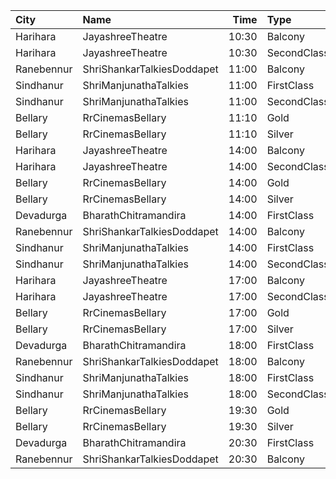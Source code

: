 | City       | Name                       |  Time | Type        | Price | Capacity | Booked |
| :--------- | :------------------------- | ----: | :---------- | ----: | -------: | -----: |
| Harihara   | JayashreeTheatre           | 10:30 | Balcony     |  101₹ |      200 |      0 |
| Harihara   | JayashreeTheatre           | 10:30 | SecondClass |   81₹ |      472 |    472 |
| Ranebennur | ShriShankarTalkiesDoddapet | 11:00 | Balcony     |  100₹ |       40 |      0 |
| Sindhanur  | ShriManjunathaTalkies      | 11:00 | FirstClass  |   81₹ |      220 |    120 |
| Sindhanur  | ShriManjunathaTalkies      | 11:00 | SecondClass |   71₹ |      260 |    260 |
| Bellary    | RrCinemasBellary           | 11:10 | Gold        |  150₹ |      124 |     63 |
| Bellary    | RrCinemasBellary           | 11:10 | Silver      |  100₹ |      242 |    110 |
| Harihara   | JayashreeTheatre           | 14:00 | Balcony     |  101₹ |      200 |      0 |
| Harihara   | JayashreeTheatre           | 14:00 | SecondClass |   81₹ |      472 |    472 |
| Bellary    | RrCinemasBellary           | 14:00 | Gold        |  150₹ |      124 |     63 |
| Bellary    | RrCinemasBellary           | 14:00 | Silver      |  100₹ |      242 |    110 |
| Devadurga  | BharathChitramandira       | 14:00 | FirstClass  |  101₹ |      360 |    260 |
| Ranebennur | ShriShankarTalkiesDoddapet | 14:00 | Balcony     |  100₹ |       40 |      0 |
| Sindhanur  | ShriManjunathaTalkies      | 14:00 | FirstClass  |   81₹ |      220 |    120 |
| Sindhanur  | ShriManjunathaTalkies      | 14:00 | SecondClass |   71₹ |      260 |    260 |
| Harihara   | JayashreeTheatre           | 17:00 | Balcony     |  101₹ |      200 |      0 |
| Harihara   | JayashreeTheatre           | 17:00 | SecondClass |   81₹ |      472 |    472 |
| Bellary    | RrCinemasBellary           | 17:00 | Gold        |  150₹ |      124 |     63 |
| Bellary    | RrCinemasBellary           | 17:00 | Silver      |  100₹ |      242 |    110 |
| Devadurga  | BharathChitramandira       | 18:00 | FirstClass  |  101₹ |      360 |    260 |
| Ranebennur | ShriShankarTalkiesDoddapet | 18:00 | Balcony     |  100₹ |       40 |      0 |
| Sindhanur  | ShriManjunathaTalkies      | 18:00 | FirstClass  |   81₹ |      220 |    120 |
| Sindhanur  | ShriManjunathaTalkies      | 18:00 | SecondClass |   71₹ |      260 |    260 |
| Bellary    | RrCinemasBellary           | 19:30 | Gold        |  150₹ |      124 |     63 |
| Bellary    | RrCinemasBellary           | 19:30 | Silver      |  100₹ |      242 |    110 |
| Devadurga  | BharathChitramandira       | 20:30 | FirstClass  |  101₹ |      360 |    260 |
| Ranebennur | ShriShankarTalkiesDoddapet | 20:30 | Balcony     |  100₹ |       40 |      0 |
